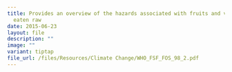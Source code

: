 ```yaml
---
title: Provides an overview of the hazards associated with fruits and vegetables
  eaten raw
date: 2015-06-23
layout: file
description: ""
image: ""
variant: tiptap
file_url: /files/Resources/Climate Change/WHO_FSF_FOS_98_2.pdf
---
```

